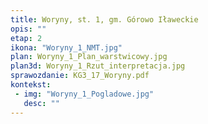 ```yaml
---
title: Woryny, st. 1, gm. Górowo Iławeckie
opis: ""
etap: 2
ikona: "Woryny_1_NMT.jpg"
plan: Woryny_1_Plan_warstwicowy.jpg
plan3d: Woryny_1_Rzut_interpretacja.jpg
sprawozdanie: KG3_17_Woryny.pdf
kontekst:
 - img: "Woryny_1_Pogladowe.jpg"
   desc: ""
---
```

